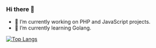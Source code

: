 ### Hi there 👋

<!--
**benpsk/benpsk** is a ✨ _special_ ✨ repository because its `README.md` (this file) appears on your GitHub profile.

Here are some ideas to get you started:

- 🔭 I’m currently working on ...
- 🌱 I’m currently learning ...
- 👯 I’m looking to collaborate on ...
- 🤔 I’m looking for help with ...
- 💬 Ask me about ...
- 📫 How to reach me: ...
- 😄 Pronouns: ...
- ⚡ Fun fact: ...
-->

- 🔭 I’m currently working on PHP and JavaScript projects.
- 🌱 I’m currently learning Golang.

[![Top Langs](https://github-readme-stats.vercel.app/api/top-langs/?username=benpsk)](https://github.com/anuraghazra/github-readme-stats)

